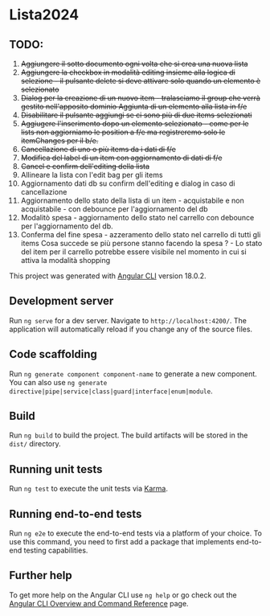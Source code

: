 # Lista2024

## TODO:

1) ~~Aggiungere il sotto documento ogni volta che si crea una nuova lista~~
2) ~~Aggiungere la checkbox in modalità editing insieme alla logica di selezione - il pulsante delete si deve
attivare solo quando un elemento è selezionato~~
2) ~~Dialog per la creazione di un nuovo item - tralasciamo il group che verrà gestito nell'apposito dominio
Aggiunta di un elemento alla lista in f/e~~
3) ~~Disabilitare il pulsante aggiungi se ci sono più di due items selezionati~~
4) ~~Aggiugere l'inserimento dopo un elemento selezionato - come per le lists non aggiorniamo le position a f/e ma registreremo solo le itemChanges per il b/e.~~
4) ~~Cancellazione di uno o più items da i dati di f/e~~
5) ~~Modifica del label di un item con aggiornamento di dati di f/e~~
6) ~~Cancel e confirm dell'editing della lista~~
7) Allineare la lista con l'edit bag per gli items
7) Aggiornamento dati db su confirm dell'editing e dialog in caso di cancellazione
8) Aggiornamento dello stato della lista di un item - acquistabile e non acquistabile - con debounce
per l'aggiornamento del db
9) Modalitò spesa - aggiornamento dello stato nel carrello con debounce per l'aggiornamento del db.
10) Conferma del fine spesa - azzeramento dello stato nel carrello di tutti gli items 
Cosa succede se più persone stanno facendo la spesa ? - Lo stato del item per il carrello potrebbe essere
visibile nel momento in cui si attiva la modalità shopping 

This project was generated with [Angular CLI](https://github.com/angular/angular-cli) version 18.0.2.

## Development server

Run `ng serve` for a dev server. Navigate to `http://localhost:4200/`. The application will automatically reload if you change any of the source files.

## Code scaffolding

Run `ng generate component component-name` to generate a new component. You can also use `ng generate directive|pipe|service|class|guard|interface|enum|module`.

## Build

Run `ng build` to build the project. The build artifacts will be stored in the `dist/` directory.

## Running unit tests

Run `ng test` to execute the unit tests via [Karma](https://karma-runner.github.io).

## Running end-to-end tests

Run `ng e2e` to execute the end-to-end tests via a platform of your choice. To use this command, you need to first add a package that implements end-to-end testing capabilities.

## Further help

To get more help on the Angular CLI use `ng help` or go check out the [Angular CLI Overview and Command Reference](https://angular.dev/tools/cli) page.
